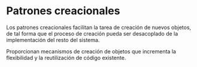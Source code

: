 # Patrones creacionales

Los patrones creacionales  facilitan la tarea de creación de nuevos objetos, de tal forma que el proceso de creación pueda ser desacoplado de la implementación del resto del sistema.

Proporcionan mecanismos de creación de objetos que incrementa la flexibilidad y la reutilización de código existente.
